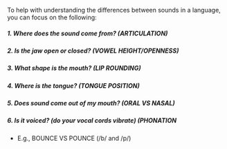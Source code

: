 To help with understanding the differences between sounds in a language, you can focus on the following:

##### 1. Where does the sound come from? (ARTICULATION)
##### 2. Is the jaw open or closed? (VOWEL HEIGHT/OPENNESS)
##### 3. What shape is the mouth? (LIP ROUNDING)
##### 4. Where is the tongue? (TONGUE POSITION)
##### 5. Does sound come out of my mouth? (ORAL VS NASAL)
##### 6. Is it voiced? (do your vocal cords vibrate) (PHONATION
- E.g., BOUNCE VS POUNCE (/b/ and /p/)